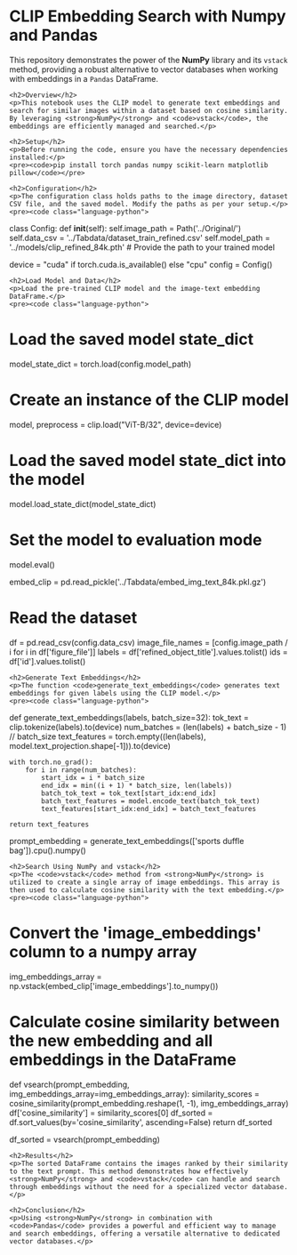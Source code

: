 <!DOCTYPE html>
<html lang="en">
<head>
    <meta charset="UTF-8">
    <meta name="viewport" content="width=device-width, initial-scale=1.0">
    <title>CLIP Embedding Search with Numpy and Pandas</title>
</head>
<body>
    <h1>CLIP Embedding Search with Numpy and Pandas</h1>
    <p>This repository demonstrates the power of the <strong>NumPy</strong> library and its <code>vstack</code> method, providing a robust alternative to vector databases when working with embeddings in a <code>Pandas</code> DataFrame.</p>

    <h2>Overview</h2>
    <p>This notebook uses the CLIP model to generate text embeddings and search for similar images within a dataset based on cosine similarity. By leveraging <strong>NumPy</strong> and <code>vstack</code>, the embeddings are efficiently managed and searched.</p>

    <h2>Setup</h2>
    <p>Before running the code, ensure you have the necessary dependencies installed:</p>
    <pre><code>pip install torch pandas numpy scikit-learn matplotlib pillow</code></pre>

    <h2>Configuration</h2>
    <p>The configuration class holds paths to the image directory, dataset CSV file, and the saved model. Modify the paths as per your setup.</p>
    <pre><code class="language-python">
class Config:
    def __init__(self):
        self.image_path = Path('../Original/')
        self.data_csv = '../Tabdata/dataset_train_refined.csv'
        self.model_path = '../models/clip_refined_84k.pth'  # Provide the path to your trained model

device = "cuda" if torch.cuda.is_available() else "cpu"
config = Config()
    </code></pre>

    <h2>Load Model and Data</h2>
    <p>Load the pre-trained CLIP model and the image-text embedding DataFrame.</p>
    <pre><code class="language-python">
# Load the saved model state_dict
model_state_dict = torch.load(config.model_path)

# Create an instance of the CLIP model
model, preprocess = clip.load("ViT-B/32", device=device)

# Load the saved model state_dict into the model
model.load_state_dict(model_state_dict)

# Set the model to evaluation mode
model.eval()

embed_clip = pd.read_pickle('../Tabdata/embed_img_text_84k.pkl.gz')

# Read the dataset
df = pd.read_csv(config.data_csv)
image_file_names = [config.image_path / i for i in df['figure_file']]
labels = df['refined_object_title'].values.tolist()
ids = df['id'].values.tolist()
    </code></pre>

    <h2>Generate Text Embeddings</h2>
    <p>The function <code>generate_text_embeddings</code> generates text embeddings for given labels using the CLIP model.</p>
    <pre><code class="language-python">
def generate_text_embeddings(labels, batch_size=32):
    tok_text = clip.tokenize(labels).to(device)
    num_batches = (len(labels) + batch_size - 1) // batch_size
    text_features = torch.empty((len(labels), model.text_projection.shape[-1])).to(device)

    with torch.no_grad():
        for i in range(num_batches):
            start_idx = i * batch_size
            end_idx = min((i + 1) * batch_size, len(labels))
            batch_tok_text = tok_text[start_idx:end_idx]
            batch_text_features = model.encode_text(batch_tok_text)
            text_features[start_idx:end_idx] = batch_text_features

    return text_features

prompt_embedding = generate_text_embeddings(['sports duffle bag']).cpu().numpy()
    </code></pre>

    <h2>Search Using NumPy and vstack</h2>
    <p>The <code>vstack</code> method from <strong>NumPy</strong> is utilized to create a single array of image embeddings. This array is then used to calculate cosine similarity with the text embedding.</p>
    <pre><code class="language-python">
# Convert the 'image_embeddings' column to a numpy array
img_embeddings_array = np.vstack(embed_clip['image_embeddings'].to_numpy())

# Calculate cosine similarity between the new embedding and all embeddings in the DataFrame
def vsearch(prompt_embedding, img_embeddings_array=img_embeddings_array):
    similarity_scores = cosine_similarity(prompt_embedding.reshape(1, -1), img_embeddings_array)
    df['cosine_similarity'] = similarity_scores[0]
    df_sorted = df.sort_values(by='cosine_similarity', ascending=False)
    return df_sorted

df_sorted = vsearch(prompt_embedding)
    </code></pre>

    <h2>Results</h2>
    <p>The sorted DataFrame contains the images ranked by their similarity to the text prompt. This method demonstrates how effectively <strong>NumPy</strong> and <code>vstack</code> can handle and search through embeddings without the need for a specialized vector database.</p>

    <h2>Conclusion</h2>
    <p>Using <strong>NumPy</strong> in combination with <code>Pandas</code> provides a powerful and efficient way to manage and search embeddings, offering a versatile alternative to dedicated vector databases.</p>
</body>
</html>
